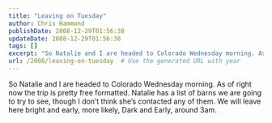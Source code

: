 ```yaml
---
title: "Leaving on Tuesday"
author: Chris Hammond
publishDate: 2008-12-29T01:56:38
updateDate: 2008-12-29T01:56:38
tags: []
excerpt: "So Natalie and I are headed to Colorado Wednesday morning. As of right now the trip is pretty free formatted. Natalie has a list of barns we are going to try to see, though I don’t think she’s contacted any of them. We will leave here bright and early, more likely, Dark and Early, around 3am."
url: /2008/leaving-on-tuesday  # Use the generated URL with year
---
```

So Natalie and I are headed to Colorado Wednesday morning. As of right now the trip is pretty free formatted. Natalie has a list of barns we are going to try to see, though I don’t think she’s contacted any of them. We will leave here bright and early, more likely, Dark and Early, around 3am.
